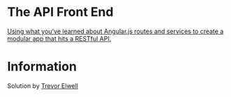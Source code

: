 # The API Front End

[Using what you've learned about Angular.js routes and services to create a modular app that hits a RESTful API.](http://www.vikingcodeschool.com)

# Information

Solution by [Trevor Elwell](http://trevorelwell.me)